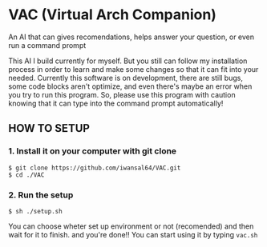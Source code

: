 # VAC (Virtual Arch Companion)
An AI that can gives recomendations, helps answer your question, or even run a command prompt

This AI I build currently for myself. But you still can follow my installation process in order to learn and make some changes so that it can fit into your needed. Currently this software is on development, there are still bugs, some code blocks aren't optimize, and even there's maybe an error when you try to run this program. So, please use this program with caution knowing that it can type into the command prompt automatically!

## HOW TO SETUP
### 1. Install it on your computer with git clone
```
$ git clone https://github.com/iwansal64/VAC.git
$ cd ./VAC
```
### 2. Run the setup
```
$ sh ./setup.sh
```
You can choose wheter set up environment or not (recomended) and then wait for it to finish. and you're done!!
You can start using it by typing `vac.sh`
